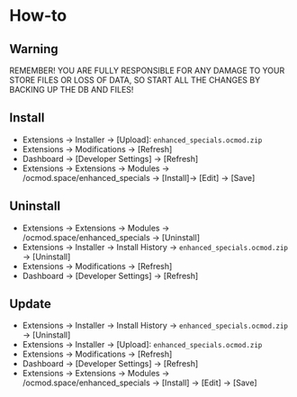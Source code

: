# How-to

## Warning
REMEMBER! YOU ARE FULLY RESPONSIBLE FOR ANY DAMAGE TO YOUR STORE FILES OR LOSS OF DATA, SO START ALL THE CHANGES BY BACKING UP THE DB AND FILES!

## Install
* Extensions → Installer → [Upload]: `enhanced_specials.ocmod.zip`
* Extensions → Modifications → [Refresh]
* Dashboard → [Developer Settings] → [Refresh]
* Extensions → Extensions → Modules → /ocmod.space/enhanced_specials → [Install]→ [Edit] → [Save]

## Uninstall
* Extensions → Extensions → Modules → /ocmod.space/enhanced_specials → [Uninstall]
* Extensions → Installer → Install History → `enhanced_specials.ocmod.zip` → [Uninstall]
* Extensions → Modifications → [Refresh]
* Dashboard → [Developer Settings] → [Refresh]

## Update
* Extensions → Installer → Install History → `enhanced_specials.ocmod.zip` → [Uninstall]
* Extensions → Installer → [Upload]: `enhanced_specials.ocmod.zip`
* Extensions → Modifications → [Refresh]
* Dashboard → [Developer Settings] → [Refresh]
* Extensions → Extensions → Modules → /ocmod.space/enhanced_specials → [Install] → [Edit] → [Save]
